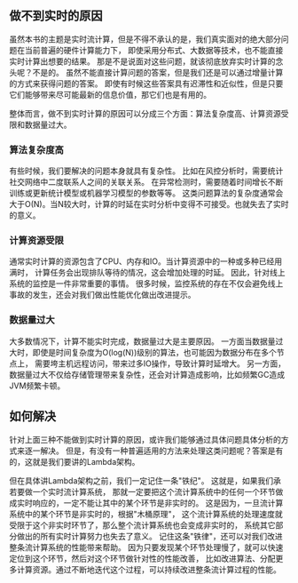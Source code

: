 ## 做不到实时的原因
虽然本书的主题是实时流计算，但是不得不承认的是，我们真实面对的绝大部分问题在当前普遍的硬件计算能力下，
即使采用分布式、大数据等技术，也不能直接实时计算出想要的结果。
那是不是说面对这些问题，就该彻底放弃实时计算的念头呢？不是的。
虽然不能直接计算问题的答案，但是我们还是可以通过增量计算的方式来获得问题的答案。
即使有时候这些答案具有迟滞性和近似性，但是只要它们能够带来尽可能最新的信息价值，那它们也是有用的。

整体而言，做不到实时计算的原因可以分成三个方面：算法复杂度高、计算资源受限和数据量过大。

### 算法复杂度高
有些时候，我们要解决的问题本身就具有复杂性。
比如在风控分析时，需要统计社交网络中二度联系人之间的关联关系。
在异常检测时，需要随着时间增长不断训练或更新统计模型或机器学习模型的参数等等。
这类问题算法的复杂度通常会大于O(N)。当N较大时，计算的时延在实时分析中变得不可接受。也就失去了实时的意义。


### 计算资源受限
通常实时计算的资源包含了CPU、内存和IO。当计算资源中的一种或多种已经用满时，
计算任务会出现排队等待的情况，这会增加处理的时延。
因此，针对线上系统的监控是一件非常重要的事情。
很多时候，监控系统的存在不仅会避免线上事故的发生，还会对我们做出性能优化做出改进提示。

### 数据量过大
大多数情况下，计算不能实时完成，数据量过大是主要原因。
一方面当数据量过大时，即使是时间复杂度为O(log(N))级别的算法，也可能因为数据分布在多个节点上，
需要垮主机远程访问，带来过多IO操作，导致计算时延增大。
另一方面，数据量过大不仅给存储管理带来复杂性，还会对计算造成影响，比如频繁GC造成JVM频繁卡顿。

## 如何解决
针对上面三种不能做到实时计算的原因，或许我们能够通过具体问题具体分析的方式来逐一解决。
但是，有没有一种普遍适用的方法来处理这类问题呢？答案是有的，这就是我们要讲的Lambda架构。

但在具体讲Lambda架构之前，我们一定记住一条"铁纪"。
这就是，如果我们承若要做一个实时流计算系统，
那就一定要把这个流计算系统中的任何一个环节做成实时响应的，一定不能让其中的某个环节是非实时的。
这是因为，一旦流计算系统中的某个环节是非实时的，根据"木桶原理"，
这个流计算系统的处理速度就受限于这个非实时环节了，那么整个流计算系统也会变成非实时的，
系统其它部分做出的所有实时计算努力也失去了意义。
记住这条"铁律"，还可以对我们改进整条流计算系统的性能带来帮助。
因为只要发现某个环节处理慢了，就可以快速定位到这个环节，然后对这个环节做针对性的性能改善，
比如改进算法、分配更多计算资源。通过不断地迭代这个过程，可以持续改进整条流计算过程的性能。


